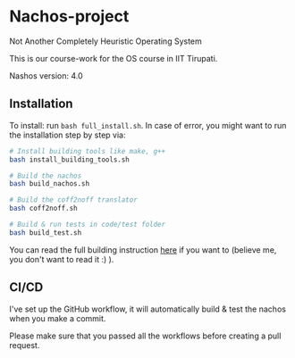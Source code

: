 # Nachos-project
Not Another Completely Heuristic Operating System

This is our course-work for the OS course in IIT Tirupati.

Nashos version: 4.0

## Installation

To install: run `bash full_install.sh`. In case of error, you might want to run the installation step by step via:
```bash
# Install building tools like make, g++
bash install_building_tools.sh

# Build the nachos
bash build_nachos.sh

# Build the coff2noff translator
bash coff2noff.sh

# Build & run tests in code/test folder
bash build_test.sh
```

You can read the full building instruction [here](https://www.fit.hcmus.edu.vn/~ntquan/os/setup_nachos.html) if you want to (believe me, you don't want to read it :) ).


## CI/CD

I've set up the GitHub workflow, it will automatically build & test the nachos when you make a commit.

Please make sure that you passed all the workflows before creating a pull request.
